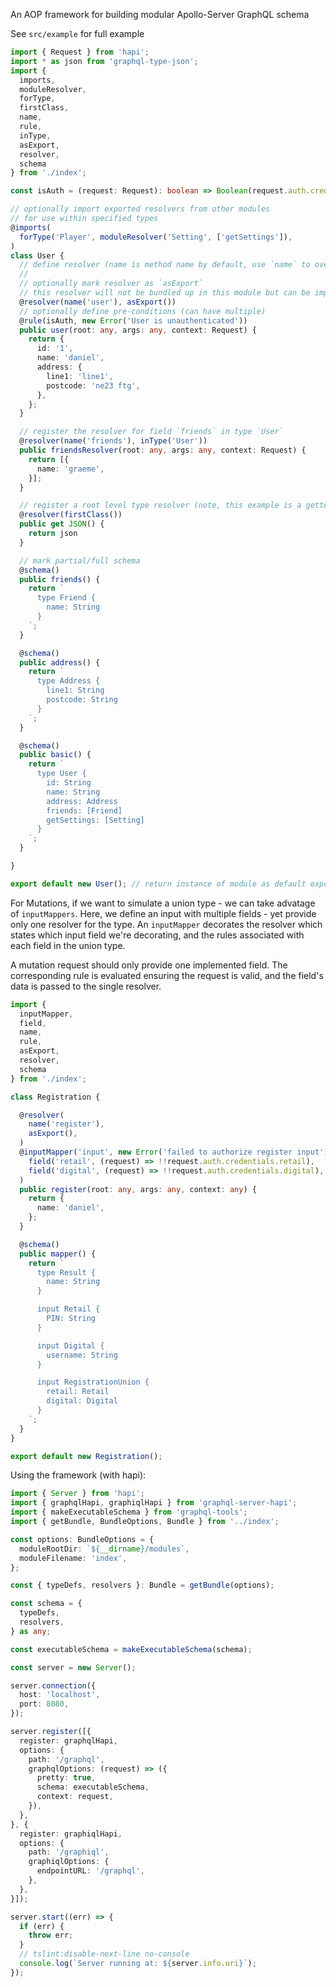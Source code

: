 An AOP framework for building modular Apollo-Server GraphQL schema

See `src/example` for full example

```ts
import { Request } from 'hapi';
import * as json from 'graphql-type-json';
import { 
  imports,
  moduleResolver,
  forType,
  firstClass, 
  name,
  rule,
  inType, 
  asExport, 
  resolver, 
  schema 
} from './index';

const isAuth = (request: Request): boolean => Boolean(request.auth.credentials);

// optionally import exported resolvers from other modules
// for use within specified types
@imports(
  forType('Player', moduleResolver('Setting', ['getSettings']),
) 
class User {
  // define resolver (name is method name by default, use `name` to override)
  //
  // optionally mark resolver as `asExport` 
  // this resolver will not be bundled up in this module but can be imported by others
  @resolver(name('user'), asExport()) 
  // optionally define pre-conditions (can have multiple)
  @rule(isAuth, new Error('User is unauthenticated'))
  public user(root: any, args: any, context: Request) {
    return {
      id: '1',
      name: 'daniel',
      address: {
        line1: 'line1',
        postcode: 'ne23 ftg',
      },
    };
  }

  // register the resolver for field `friends` in type `User`
  @resolver(name('friends'), inType('User'))
  public friendsResolver(root: any, args: any, context: Request) {
    return [{
      name: 'graeme',
    }];
  }

  // register a root level type resolver (note, this example is a getter)
  @resolver(firstClass())
  public get JSON() {
    return json
  }

  // mark partial/full schema
  @schema()
  public friends() {
    return `
      type Friend {
        name: String
      }
    `;
  }

  @schema()
  public address() {
    return `
      type Address {
        line1: String
        postcode: String
      }
    `;
  }

  @schema()
  public basic() {
    return `
      type User {
        id: String
        name: String
        address: Address
        friends: [Friend]
        getSettings: [Setting]
      }
    `;
  }

}

export default new User(); // return instance of module as default export
```

For Mutations, if we want to simulate a union type -  we can take advatage of `inputMappers`.
Here, we define an input with multiple fields - yet provide only one resolver for the type.
An `inputMapper` decorates the resolver which states which input field we're decorating, and the rules
associated with each field in the union type. 

A mutation request should only provide one implemented field. The corresponding
rule is evaluated ensuring the request is valid, and the field's data is passed to the single resolver.

```typescript
import {
  inputMapper, 
  field,
  name,
  rule, 
  asExport, 
  resolver, 
  schema 
} from './index';

class Registration {

  @resolver(
    name('register'),
    asExport(),
  )
  @inputMapper('input', new Error('failed to authorize register input'),
    field('retail', (request) => !!request.auth.credentials.retail),
    field('digital', (request) => !!request.auth.credentials.digital),
  )
  public register(root: any, args: any, context: any) {
    return {
      name: 'daniel',
    };
  }

  @schema()
  public mapper() {
    return `
      type Result {
        name: String
      }

      input Retail {
        PIN: String
      }

      input Digital {
        username: String
      }

      input RegistrationUnion {
        retail: Retail
        digital: Digital
      }
    `;
  }
}

export default new Registration();
```

Using the framework (with hapi):

```typescript
import { Server } from 'hapi';
import { graphqlHapi, graphiqlHapi } from 'graphql-server-hapi';
import { makeExecutableSchema } from 'graphql-tools';
import { getBundle, BundleOptions, Bundle } from '../index';

const options: BundleOptions = {
  moduleRootDir: `${__dirname}/modules`,
  moduleFilename: 'index',
};

const { typeDefs, resolvers }: Bundle = getBundle(options);

const schema = {
  typeDefs,
  resolvers,
} as any;

const executableSchema = makeExecutableSchema(schema);

const server = new Server();

server.connection({
  host: 'localhost',
  port: 8080,
});

server.register([{
  register: graphqlHapi,
  options: {
    path: '/graphql',
    graphqlOptions: (request) => ({
      pretty: true,
      schema: executableSchema,
      context: request,
    }),
  },
}, {
  register: graphiqlHapi,
  options: {
    path: '/graphiql',
    graphiqlOptions: {
      endpointURL: '/graphql',
    },
  },
}]);

server.start((err) => {
  if (err) {
    throw err;
  }
  // tslint:disable-next-line no-console
  console.log(`Server running at: ${server.info.uri}`);
});
```